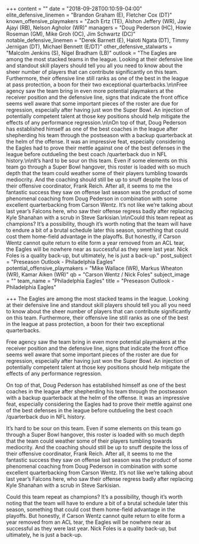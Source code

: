 +++
content = ""
date = "2018-09-28T00:10:59-04:00"
elite_defensive_linemen = "Brandon Graham (E), Fletcher Cox (DT)"
known_offensive_playmakers = "Zach Ertz (TE), Alshon Jeffery (WR), Jay Ajayi (RB), Nelson Agholor (WR)"
managers = "Doug Pederson (HC), Howie Roseman (GM), Mike Groh (OC), Jim Schwartz (DC)"
notable_defensive_linemen = "Derek Barnett (E), Haloti Ngata (DT), Timmy Jernigan (DT), Michael Bennett (E/DT)"
other_defensive_stalwarts = "Malcolm Jenkins (S), Nigel Bradham (LB)"
outlook = "The Eagles are among the most stacked teams in the league. Looking at their defensive line and standout skill players should tell you all you need to know about the sheer number of players that can contribute significantly on this team. Furthermore, their offensive line still ranks as one of the best in the league at pass protection, a boon for their two exceptional quarterbacks.\n\nFree agency saw the team bring in even more potential playmakers at the receiver position and the defensive line, signs that indicate the front office seems well aware that some important pieces of the roster are due for regression, especially after having just won the Super Bowl. An injection of potentially competent talent at those key positions should help mitigate the effects of any performance regression.\n\nOn top of that, Doug Pederson has established himself as one of the best coaches in the league after shepherding his team through the postseason with a backup quarterback at the helm of the offense. It was an impressive feat, especially considering the Eagles had to prove their mettle against one of the best defenses in the league before outdueling the best coach /quarterback duo in NFL history.\n\nIt’s hard to be sour on this team. Even if some elements on this team go through a Super Bowl hangover, this roster is loaded with so much depth that the team could weather some of their players tumbling towards mediocrity. And the coaching should still be up to snuff despite the loss of their offensive coordinator, Frank Reich. After all, it seems to me the fantastic success they saw on offense last season was the product of some phenomenal coaching from Doug Pederson in combination with some excellent quarterbacking from Carson Wentz. It’s not like we’re talking about last year’s Falcons here, who saw their offense regress badly after replacing Kyle Shanahan with a scrub in Steve Sarkisian.\n\nCould this team repeat as champions? It’s a possibility, though it’s worth noting that the team will have to endure a bit of a brutal schedule later this season, something that could cost them home-field advantage in the playoffs. But honestly, if Carson Wentz cannot quite return to elite form a year removed from an ACL tear, the Eagles will be nowhere near as successful as they were last year. Nick Foles is a quality back-up, but ultimately, he is just a back-up."
post_subject = "Preseason Outlook - Philadelphia Eagles"
potential_offensive_playmakers = "Mike Wallace (WR), Markus Wheaton (WR), Kamar Aiken (WR)"
qb = "Carson Wentz / Nick Foles"
subject_image = ""
team_name = "Philadelphia Eagles"
title = "Preseason Outlook - Philadelphia Eagles"

+++
The Eagles are among the most stacked teams in the league. Looking at their defensive line and standout skill players should tell you all you need to know about the sheer number of players that can contribute significantly on this team. Furthermore, their offensive line still ranks as one of the best in the league at pass protection, a boon for their two exceptional quarterbacks.

Free agency saw the team bring in even more potential playmakers at the receiver position and the defensive line, signs that indicate the front office seems well aware that some important pieces of the roster are due for regression, especially after having just won the Super Bowl. An injection of potentially competent talent at those key positions should help mitigate the effects of any performance regression.

On top of that, Doug Pederson has established himself as one of the best coaches in the league after shepherding his team through the postseason with a backup quarterback at the helm of the offense. It was an impressive feat, especially considering the Eagles had to prove their mettle against one of the best defenses in the league before outdueling the best coach /quarterback duo in NFL history.

It’s hard to be sour on this team. Even if some elements on this team go through a Super Bowl hangover, this roster is loaded with so much depth that the team could weather some of their players tumbling towards mediocrity. And the coaching should still be up to snuff despite the loss of their offensive coordinator, Frank Reich. After all, it seems to me the fantastic success they saw on offense last season was the product of some phenomenal coaching from Doug Pederson in combination with some excellent quarterbacking from Carson Wentz. It’s not like we’re talking about last year’s Falcons here, who saw their offense regress badly after replacing Kyle Shanahan with a scrub in Steve Sarkisian.

Could this team repeat as champions? It’s a possibility, though it’s worth noting that the team will have to endure a bit of a brutal schedule later this season, something that could cost them home-field advantage in the playoffs. But honestly, if Carson Wentz cannot quite return to elite form a year removed from an ACL tear, the Eagles will be nowhere near as successful as they were last year. Nick Foles is a quality back-up, but ultimately, he is just a back-up.